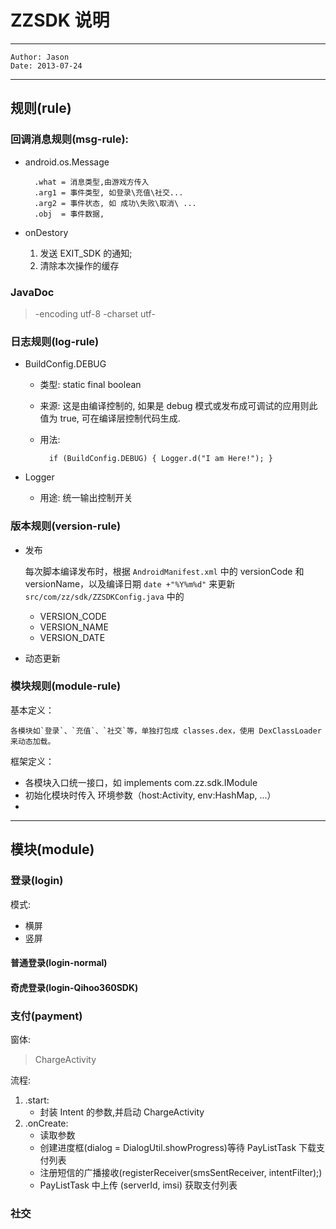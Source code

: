  ZZSDK 说明
==========

----
    Author: Jason
    Date: 2013-07-24

----


规则(rule)
---------

### 回调消息规则(msg-rule):

* android.os.Message

        .what = 消息类型,由游戏方传入
        .arg1 = 事件类型, 如登录\充值\社交...
        .arg2 = 事件状态, 如 成功\失败\取消\ ...
        .obj  = 事件数据, 

* onDestory
    1. 发送 EXIT_SDK 的通知;
    2. 清除本次操作的缓存


### JavaDoc

> -encoding utf-8 -charset utf-
	



### 日志规则(log-rule)

* BuildConfig.DEBUG
    * 类型: static final boolean
    * 来源: 这是由编译控制的, 如果是 debug 模式或发布成可调试的应用则此值为 true, 可在编译层控制代码生成.
    * 用法:

            if (BuildConfig.DEBUG) { Logger.d("I am Here!"); }

* Logger

    * 用途: 统一输出控制开关



### 版本规则(version-rule)

* 发布

    每次脚本编译发布时，根据 `AndroidManifest.xml` 中的 versionCode 和 versionName，以及编译日期 `date +"%Y%m%d"` 来更新 `src/com/zz/sdk/ZZSDKConfig.java` 中的 
    * VERSION_CODE
    * VERSION_NAME
    * VERSION_DATE


* 动态更新



### 模块规则(module-rule)

基本定义：

    各模块如`登录`、`充值`、`社交`等，单独打包成 classes.dex，使用 DexClassLoader 来动态加载。
    
框架定义：
* 各模块入口统一接口，如 implements com.zz.sdk.IModule
* 初始化模块时传入 环境参数（host:Activity, env:HashMap, ...）
* 



----


模块(module)
-----------


### 登录(login)


模式:

* 横屏
* 竖屏


#### 普通登录(login-normal)



#### 奇虎登录(login-Qihoo360SDK)
	




### 支付(payment)


窗体:

> ChargeActivity

流程: 

1. .start:
    * 封装 Intent 的参数,并启动 ChargeActivity
2. .onCreate:
    * 读取参数
    * 创建进度框(dialog = DialogUtil.showProgress)等待 PayListTask 下载支付列表
    * 注册短信的广播接收(registerReceiver(smsSentReceiver, intentFilter);)
    * PayListTask 中上传 (serverId, imsi) 获取支付列表



### 社交
